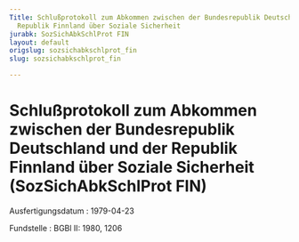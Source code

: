 ```yaml
---
Title: Schlußprotokoll zum Abkommen zwischen der Bundesrepublik Deutschland und der
  Republik Finnland über Soziale Sicherheit
jurabk: SozSichAbkSchlProt FIN
layout: default
origslug: sozsichabkschlprot_fin
slug: sozsichabkschlprot_fin

---
```


# Schlußprotokoll zum Abkommen zwischen der Bundesrepublik Deutschland und der Republik Finnland über Soziale Sicherheit (SozSichAbkSchlProt FIN)

Ausfertigungsdatum
:   1979-04-23

Fundstelle
:   BGBl II: 1980, 1206

